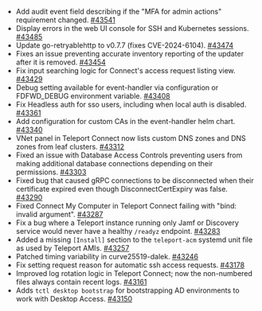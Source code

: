 * Add audit event field describing if the "MFA for admin actions" requirement changed. [#43541](https://github.com/gravitational/teleport/pull/43541)
* Display errors in the web UI console for SSH and Kubernetes sessions. [#43485](https://github.com/gravitational/teleport/pull/43485)
* Update go-retryablehttp to v0.7.7 (fixes CVE-2024-6104). [#43474](https://github.com/gravitational/teleport/pull/43474)
* Fixes an issue preventing accurate inventory reporting of the updater after it is removed. [#43454](https://github.com/gravitational/teleport/pull/43454)
* Fix input searching logic for Connect's access request listing view. [#43429](https://github.com/gravitational/teleport/pull/43429)
* Debug setting available for event-handler via configuration or FDFWD_DEBUG environment variable. [#43408](https://github.com/gravitational/teleport/pull/43408)
* Fix Headless auth for sso users, including when local auth is disabled. [#43361](https://github.com/gravitational/teleport/pull/43361)
* Add configuration for custom CAs in the event-handler helm chart. [#43340](https://github.com/gravitational/teleport/pull/43340)
* VNet panel in Teleport Connect now lists custom DNS zones and DNS zones from leaf clusters. [#43312](https://github.com/gravitational/teleport/pull/43312)
* Fixed an issue with Database Access Controls preventing users from making additional database connections depending on their permissions. [#43303](https://github.com/gravitational/teleport/pull/43303)
* Fixed bug that caused gRPC connections to be disconnected when their certificate expired even though DisconnectCertExpiry was false. [#43290](https://github.com/gravitational/teleport/pull/43290)
* Fixed Connect My Computer in Teleport Connect failing with "bind: invalid argument". [#43287](https://github.com/gravitational/teleport/pull/43287)
* Fix a bug where a Teleport instance running only Jamf or Discovery service would never have a healthy  `/readyz` endpoint. [#43283](https://github.com/gravitational/teleport/pull/43283)
* Added a missing `[Install]` section to the `teleport-acm` systemd unit file as used by Teleport AMIs. [#43257](https://github.com/gravitational/teleport/pull/43257)
* Patched timing variability in curve25519-dalek. [#43246](https://github.com/gravitational/teleport/pull/43246)
* Fix setting request reason for automatic ssh access requests. [#43178](https://github.com/gravitational/teleport/pull/43178)
* Improved log rotation logic in Teleport Connect; now the non-numbered files always contain recent logs. [#43161](https://github.com/gravitational/teleport/pull/43161)
* Adds `tctl desktop bootstrap` for bootstrapping AD environments to work with Desktop Access. [#43150](https://github.com/gravitational/teleport/pull/43150)
